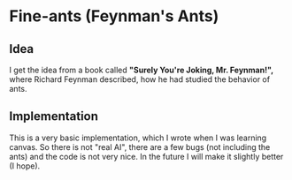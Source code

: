 # Fine-ants (Feynman's Ants)

## Idea
I get the idea from a book called **"Surely You're Joking, Mr. Feynman!",** where
Richard Feynman described, how he had studied the behavior of ants.

## Implementation
This is a very basic implementation, which I wrote when I was learning canvas.
So there is not "real AI", there are a few bugs (not including the ants) and
the code is not very nice.
In the future I will make it slightly better (I hope).
